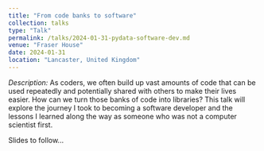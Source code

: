 ```yaml
---
title: "From code banks to software"
collection: talks
type: "Talk"
permalink: /talks/2024-01-31-pydata-software-dev.md
venue: "Fraser House"
date: 2024-01-31
location: "Lancaster, United Kingdom"
---
```


*Description:* As coders, we often build up vast amounts of code that can be used repeatedly and potentially shared with others to make their lives easier. How can we turn those banks of code into libraries? This talk will explore the journey I took to becoming a software developer and the lessons I learned along the way as someone who was not a computer scientist first.

Slides to follow... 
<!-- 
<iframe src="/files/Resume_AMorariu.pdf" width="100%" height="700" frameborder="no" border="0" marginwidth="0" marginheight="0"></iframe>
-->